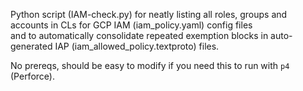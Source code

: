 Python script (IAM-check.py) for neatly listing all roles, groups and accounts in CLs for GCP IAM (iam_policy.yaml) config files\
and to automatically consolidate repeated exemption blocks in auto-generated IAP (iam_allowed_policy.textproto) files.

No prereqs, should be easy to modify if you need this to run with `p4` (Perforce).
